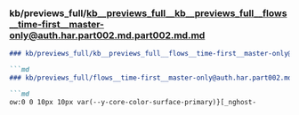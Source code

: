 ### kb/previews_full/kb__previews_full__kb__previews_full__flows__time-first__master-only@auth.har.part002.md.part002.md.md

```md
### kb/previews_full/kb__previews_full__flows__time-first__master-only@auth.har.part002.md.part002.md

```md
### kb/previews_full/flows__time-first__master-only@auth.har.part002.md (part 002)

```md
ow:0 0 10px 10px var(--y-core-color-surface-primary)}[_nghost-
```

```

```

```
